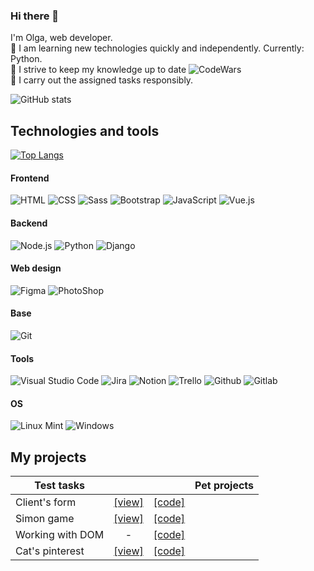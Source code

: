 ### Hi there 👋

I'm Olga, web developer.  
:small_orange_diamond: I am learning new technologies quickly and independently. Currently: Python.  
:small_orange_diamond: I strive to keep my knowledge up to date ![CodeWars](https://www.codewars.com/users/OlgaKhinevich/badges/small)  
:small_orange_diamond: I carry out the assigned tasks responsibly.  

![GitHub stats](https://github-readme-stats.vercel.app/api?username=OlgaKhinevich&count_private=true&hide=issues,contribs&show_icons=true&theme=nightowl&hide_border=true)

## Technologies and tools
[![Top Langs](https://github-readme-stats.vercel.app/api/top-langs/?username=OlgaKhinevich&layout=compact&theme=nightowl&hide_border=true&langs_count=5&hide_title=true)](https://github.com/OlgaKhinevich/github-readme-stats)  
#### Frontend   
![HTML](https://img.shields.io/badge/HTML-E34C26?style=for-the-badge&logo=html5&logoColor=white)
![CSS](https://img.shields.io/badge/CSS-563D7C?&style=for-the-badge&logo=css3&logoColor=white)
![Sass](https://img.shields.io/badge/SCSS-C6538C?style=for-the-badge&logo=sass&logoColor=white)
![Bootstrap](https://img.shields.io/badge/Bootstrap-563D7C?style=for-the-badge&logo=bootstrap&logoColor=white)
![JavaScript](https://img.shields.io/badge/JavaScript-F1E05A?style=for-the-badge&logo=javascript&logoColor=black)
![Vue.js](https://img.shields.io/badge/Vue.js-35495E?style=for-the-badge&logo=vue.js&logoColor=4FC08D)  
#### Backend  
![Node.js](https://img.shields.io/badge/Node.js-43853D?style=for-the-badge&logo=node.js&logoColor=white)
![Python](https://img.shields.io/badge/Python-14354C?style=for-the-badge&logo=python&logoColor=white)
![Django](https://img.shields.io/badge/Django-092E20?style=for-the-badge&logo=django&logoColor=white)
#### Web design 
![Figma](https://img.shields.io/badge/Figma-F24E1E?style=for-the-badge&logo=figma&logoColor=white)
![PhotoShop](https://img.shields.io/badge/Adobe%20Photoshop-31A8FF?style=for-the-badge&logo=Adobe%20Photoshop&logoColor=black)  
#### Base  
![Git](https://img.shields.io/badge/GIT-E44C30?style=for-the-badge&logo=git&logoColor=white) 
#### Tools
![Visual Studio Code](https://img.shields.io/badge/Visual_Studio_Code-0078D4?style=for-the-badge&logo=visual%20studio%20code&logoColor=white)
![Jira](https://img.shields.io/badge/Jira-0052CC?style=for-the-badge&logo=Jira&logoColor=white)
![Notion](https://img.shields.io/badge/Notion-000000?style=for-the-badge&logo=notion&logoColor=white)
![Trello](https://img.shields.io/badge/Trello-0052CC?style=for-the-badge&logo=trello&logoColor=white)
![Github](https://img.shields.io/badge/GitHub-100000?style=for-the-badge&logo=github&logoColor=white)
![Gitlab](https://img.shields.io/badge/GitLab-330F63?style=for-the-badge&logo=gitlab&logoColor=white)
#### OS 
![Linux Mint](https://img.shields.io/badge/Linux_Mint-87CF3E?style=for-the-badge&logo=linux-mint&logoColor=white) ![Windows](https://img.shields.io/badge/Windows-0078D6?style=for-the-badge&logo=windows&logoColor=white)

## My projects
| Test tasks |  |  | Pet projects |
|----------------|:-------:|:-------:|----------------|
| Client's form | [[view]](https://olgakhinevich.github.io/test_task_client_form/) | [[code]](https://github.com/OlgaKhinevich/test_task_client_form) |  |
| Simon game | [[view]](https://github.com/OlgaKhinevich/test_task_simon_game) | [[code]](https://github.com/OlgaKhinevich/test_task_simon_game) |
| Working with DOM | - | [[code]](https://github.com/OlgaKhinevich/test_task_working_with_DOM)   |
| Сat's pinterest | [[view]](https://olgakhinevich.github.io/frontend-challenge/) | [[code]](https://github.com/OlgaKhinevich/frontend-challenge) |
<!--
**OlgaKhinevich/OlgaKhinevich** is a ✨ _special_ ✨ repository because its `README.md` (this file) appears on your GitHub profile.

Here are some ideas to get you started:

- 🔭 I’m currently working on ...
- 🌱 I’m currently learning ...
- 👯 I’m looking to collaborate on ...
- 🤔 I’m looking for help with ...
- 💬 Ask me about ...
- 📫 How to reach me: ...
- 😄 Pronouns: ...
- ⚡ Fun fact: ...
-->
